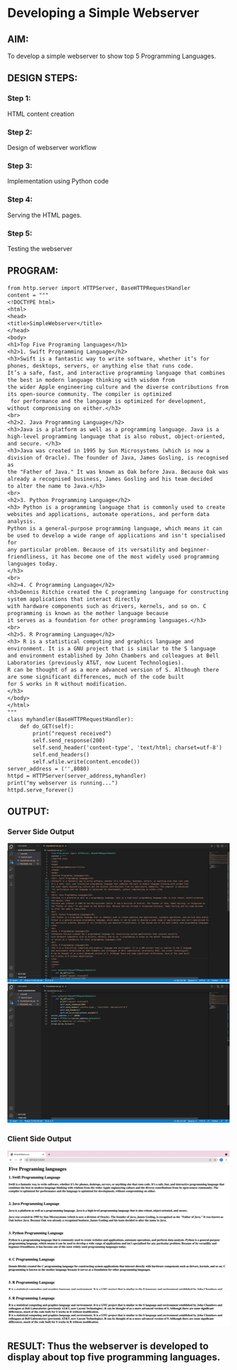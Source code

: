 # Developing a Simple Webserver
## AIM:
To develop a simple webserver to show top 5 Programming Languages.

## DESIGN STEPS:
### Step 1: 
HTML content creation
### Step 2:
Design of webserver workflow
### Step 3:
Implementation using Python code
### Step 4:
Serving the HTML pages.
### Step 5:
Testing the webserver

## PROGRAM:
~~~
from http.server import HTTPServer, BaseHTTPRequestHandler
content = """
<!DOCTYPE html>
<html>
<head>
<title>SimpleWebserver</title>
</head>
<body>
<h1>Top Five Programing languages</h1>
<h2>1. Swift Programming Language</h2>
<h3>Swift is a fantastic way to write software, whether it’s for phones, desktops, servers, or anything else that runs code. 
It’s a safe, fast, and interactive programming language that combines the best in modern language thinking with wisdom from 
the wider Apple engineering culture and the diverse contributions from its open-source community. The compiler is optimized
 for performance and the language is optimized for development, without compromising on either.</h3>
<br>
<h2>2. Java Programming Language</h2>
<h3>Java is a platform as well as a programming language. Java is a high-level programming language that is also robust, object-oriented, 
and secure. </h3>
<h3>Java was created in 1995 by Sun Microsystems (which is now a division of Oracle). The founder of Java, James Gosling, is recognised as 
the "Father of Java." It was known as Oak before Java. Because Oak was already a recognised business, James Gosling and his team decided 
to alter the name to Java.</h3>
<br>
<h2>3. Python Programming Language</h2>
<h3> Python is a programming language that is commonly used to create websites and applications, automate operations, and perform data analysis. 
Python is a general-purpose programming language, which means it can be used to develop a wide range of applications and isn't specialised for 
any particular problem. Because of its versatility and beginner-friendliness, it has become one of the most widely used programming languages today. 
</h3>
<br>
<h2>4. C Programming Language</h2>
<h3>Dennis Ritchie created the C programming language for constructing system applications that interact directly 
with hardware components such as drivers, kernels, and so on. C programming is known as the mother language because 
it serves as a foundation for other programming languages.</h3>
<br>
<h2>5. R Programming Language</h2>
<h3> R is a statistical computing and graphics language and environment. It is a GNU project that is similar to the S language 
and environment established by John Chambers and colleagues at Bell Laboratories (previously AT&T, now Lucent Technologies). 
R can be thought of as a more advanced version of S. Although there are some significant differences, much of the code built 
for S works in R without modification.
</h3>
</body>
</html>
"""
class myhandler(BaseHTTPRequestHandler):
    def do_GET(self):
        print("request received")
        self.send_response(200)
        self.send_header('content-type', 'text/html; charset=utf-8')
        self.end_headers()
        self.wfile.write(content.encode())
server_address = ('',8080)
httpd = HTTPServer(server_address,myhandler)
print("my webserver is running...")
httpd.serve_forever()
~~~

## OUTPUT:
### Server Side Output
![Server Side OutPut](./images/ServerSide1.png)
![Server Side OutPut](./images/ServerSide2.png)
### Client Side Output
![Client Side OutPut](./images/clientside1.png)
![Client Side OutPut](./images/clientside2.png)

## RESULT: Thus the webserver is developed to display about top five programming languages.

